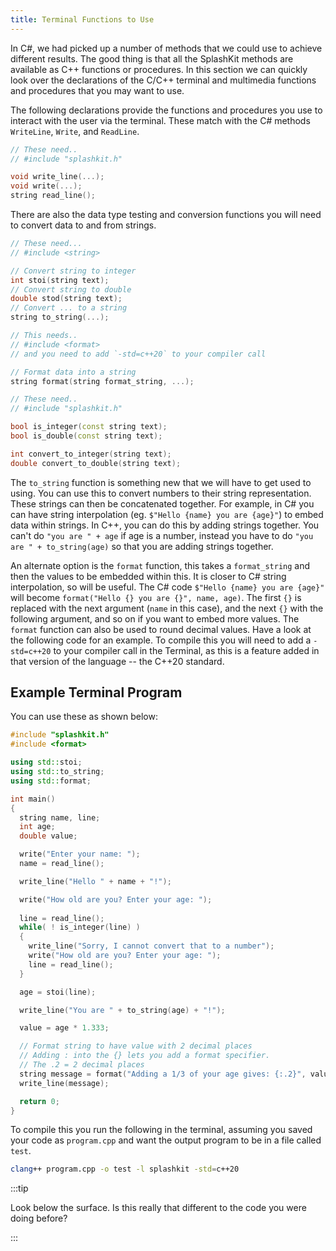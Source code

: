 ```yaml
---
title: Terminal Functions to Use
---
```


In C#, we had picked up a number of methods that we could use to achieve different results. The good thing is that all the SplashKit methods are available as C++ functions or procedures. In this section we can quickly look over the declarations of the C/C++ terminal and multimedia functions and procedures that you may want to use.

The following declarations provide the functions and procedures you use to interact with the user via the terminal. These match with the C# methods `WriteLine`, `Write`, and `ReadLine`.

```cpp
// These need..
// #include "splashkit.h"

void write_line(...);
void write(...);
string read_line();
```

There are also the data type testing and conversion functions you will need to convert data to and from strings.

```cpp
// These need...
// #include <string>

// Convert string to integer
int stoi(string text);
// Convert string to double
double stod(string text);
// Convert ... to a string
string to_string(...);

// This needs..
// #include <format>
// and you need to add `-std=c++20` to your compiler call

// Format data into a string
string format(string format_string, ...);

// These need..
// #include "splashkit.h"

bool is_integer(const string text);
bool is_double(const string text);

int convert_to_integer(string text);
double convert_to_double(string text);
```

The `to_string` function is something new that we will have to get used to using. You can use this to convert numbers to their string representation. These strings can then be concatenated together. For example, in C# you can have string interpolation (eg. `$"Hello {name} you are {age}"`) to embed data within strings. In C++, you can do this by adding strings together. You can't do `"you are " + age` if age is a number, instead you have to do `"you are " + to_string(age)` so that you are adding strings together.

An alternate option is the `format` function, this takes a `format_string` and then the values to be embedded within this. It is closer to C# string interpolation, so will be useful. The C# code `$"Hello {name} you are {age}"` will become `format("Hello {} you are {}", name, age)`. The first `{}` is replaced with the next argument (`name` in this case), and the next `{}` with the following argument, and so on if you want to embed more values. The `format` function can also be used to round decimal values. Have a look at the following code for an example. To compile this you will need to add a `-std=c++20` to your compiler call in the Terminal, as this is a feature added in that version of the language -- the C++20 standard.

## Example Terminal Program

You can use these as shown below:

```cpp
#include "splashkit.h"
#include <format>

using std::stoi;
using std::to_string;
using std::format;

int main()
{
  string name, line;
  int age;
  double value;

  write("Enter your name: ");
  name = read_line();

  write_line("Hello " + name + "!");

  write("How old are you? Enter your age: ");
  
  line = read_line();
  while( ! is_integer(line) )
  {
    write_line("Sorry, I cannot convert that to a number");
    write("How old are you? Enter your age: ");
    line = read_line();
  }

  age = stoi(line);

  write_line("You are " + to_string(age) + "!");

  value = age * 1.333;

  // Format string to have value with 2 decimal places
  // Adding : into the {} lets you add a format specifier.
  // The .2 = 2 decimal places
  string message = format("Adding a 1/3 of your age gives: {:.2}", value);
  write_line(message);

  return 0;
}
```

To compile this you run the following in the terminal, assuming you saved your code as `program.cpp` and want the output program to be in a file called `test`.

```sh
clang++ program.cpp -o test -l splashkit -std=c++20
```

:::tip

Look below the surface. Is this really that different to the code you were doing before?

:::
